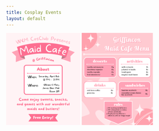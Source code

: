 ```yaml
---
title: Cosplay Events
layout: default
---
```

<img src = "assets/img/Maid_Cafe_Insta_Post.png" alt = "Cosplay Club Maid Cafe Poster" width = "40%"> <img src = "assets/img/Griffincon_Maid_Cafe_Menu_2.png" alt = "Maid Cafe Menu" width = "38.5%">

<!--
![Cosplay Club Maid Cafe Poster](assets/img/Maid_Cafe_Insta_Post.png) ![Maid Cafe Menu](assets/img/Griffincon_Maid_Cafe_Menu_2.png)-->
